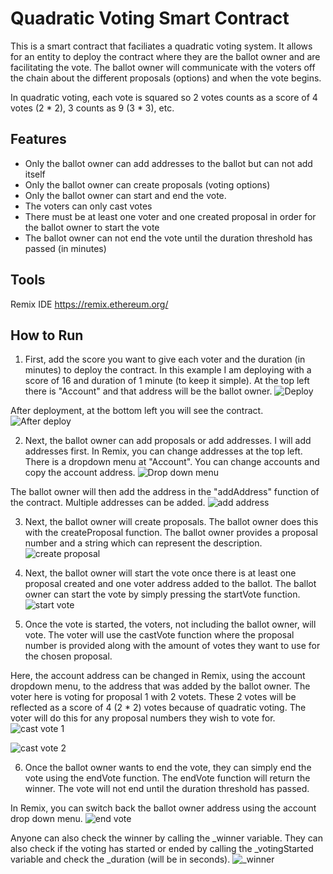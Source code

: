
# Quadratic Voting Smart Contract

This is a smart contract that faciliates a quadratic voting system. It allows for an entity to deploy the contract where they are the ballot owner and are facilitating the vote. The ballot owner will communicate with the voters off the chain about the different proposals (options) and when the vote begins.

In quadratic voting, each vote is squared so 2 votes counts as a score of 4 votes (2 * 2), 3 counts as 9 (3 * 3), etc.




## Features

- Only the ballot owner can add addresses to the ballot but can not add itself
- Only the ballot owner can create proposals (voting options)
- Only the ballot owner can start and end the vote. 
- The voters can only cast votes
- There must be at least one voter and one created proposal in order for the ballot owner to start the vote
- The ballot owner can not end the vote until the duration threshold has passed (in minutes)


## Tools
Remix IDE
https://remix.ethereum.org/
## How to Run
1. First, add the score you want to give each voter and the duration (in minutes) to deploy the contract. In this example I am deploying with a score of 16 and duration of 1 minute (to keep it simple). At the top left there is "Account" and that address will be the ballot owner.
![Deploy](https://i.imgur.com/tndyVt8.png)

After deployment, at the bottom left you will see the contract.
![After deploy](https://i.imgur.com/PwuNZQa.png)

2. Next, the ballot owner can add proposals or add addresses. I will add addresses first. In Remix, you can change addresses at the top left. There is a dropdown menu at "Account". You can change accounts and copy the account address.
![Drop down menu](https://i.imgur.com/D8NVKlz.png)

The ballot owner will then add the address in the "addAddress" function of the contract. Multiple addresses can be added.
![add address](https://i.imgur.com/FmlbATo.png)

3. Next, the ballot owner will create proposals. The ballot owner does this with the createProposal function. The ballot owner provides a proposal number and a string which can represent the description.
![create proposal](https://i.imgur.com/aLbHp9p.png)

4. Next, the ballot owner will start the vote once there is at least one proposal created and one voter address added to the ballot. The ballot owner can start the vote by simply pressing the startVote function.
![start vote](https://i.imgur.com/yXwmTJd.png)

5. Once the vote is started, the voters, not including the ballot owner, will vote. The voter will use the castVote function where the proposal number is provided along with the amount of votes they want to use for the chosen proposal.

Here, the account address can be changed in Remix, using the account dropdown menu, to the address that was added by the ballot owner. The voter here is voting for proposal 1 with 2 votets. These 2 votes will be reflected as a score of 4 (2 * 2) votes because of quadratic voting. The voter will do this for any proposal numbers they wish to vote for.
![cast vote 1](https://i.imgur.com/RefFis4.png)

![cast vote 2](https://i.imgur.com/FhGqqjk.png)

6. Once the ballot owner wants to end the vote, they can simply end the vote using the endVote function. The endVote function will return the winner. The vote will not end until the duration threshold has passed.

In Remix, you can switch back the ballot owner address using the account drop down menu. 
![end vote](https://i.imgur.com/2U61lCU.png)

Anyone can also check the winner by calling the _winner variable. They can also check if the voting has started or ended by calling the _votingStarted variable and check the _duration (will be in seconds). 
![_winner](https://i.imgur.com/z0kEOVs.png)

